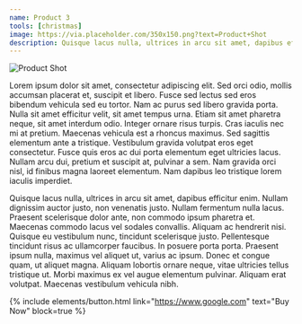 ```yaml
---
name: Product 3
tools: [christmas]
image: https://via.placeholder.com/350x150.png?text=Product+Shot
description: Quisque lacus nulla, ultrices in arcu sit amet, dapibus efficitur enim. Nullam dignissim auctor justo, non venenatis justo.
---
```

![Product Shot](https://via.placeholder.com/750x300.png?text=Product+Shot "Product Shot")

Lorem ipsum dolor sit amet, consectetur adipiscing elit. Sed orci odio, mollis accumsan placerat et, suscipit et libero. Fusce sed lectus sed eros bibendum vehicula sed eu tortor. Nam ac purus sed libero gravida porta. Nulla sit amet efficitur velit, sit amet tempus urna. Etiam sit amet pharetra neque, sit amet interdum odio. Integer ornare risus turpis. Cras iaculis nec mi at pretium. Maecenas vehicula est a rhoncus maximus. Sed sagittis elementum ante a tristique. Vestibulum gravida volutpat eros eget consectetur. Fusce quis eros ac dui porta elementum eget ultricies lacus. Nullam arcu dui, pretium et suscipit at, pulvinar a sem. Nam gravida orci nisl, id finibus magna laoreet elementum. Nam dapibus leo tristique lorem iaculis imperdiet.

Quisque lacus nulla, ultrices in arcu sit amet, dapibus efficitur enim. Nullam dignissim auctor justo, non venenatis justo. Nullam fermentum nulla lacus. Praesent scelerisque dolor ante, non commodo ipsum pharetra et. Maecenas commodo lacus vel sodales convallis. Aliquam ac hendrerit nisi. Quisque eu vestibulum nunc, tincidunt scelerisque justo. Pellentesque tincidunt risus ac ullamcorper faucibus. In posuere porta porta. Praesent ipsum nulla, maximus vel aliquet ut, varius ac ipsum. Donec et congue quam, ut aliquet magna. Aliquam lobortis ornare neque, vitae ultricies tellus tristique ut. Morbi maximus ex vel augue elementum pulvinar. Aliquam erat volutpat. Maecenas vestibulum vehicula nibh.

{% include elements/button.html link="https://www.google.com" text="Buy Now" block=true %}
